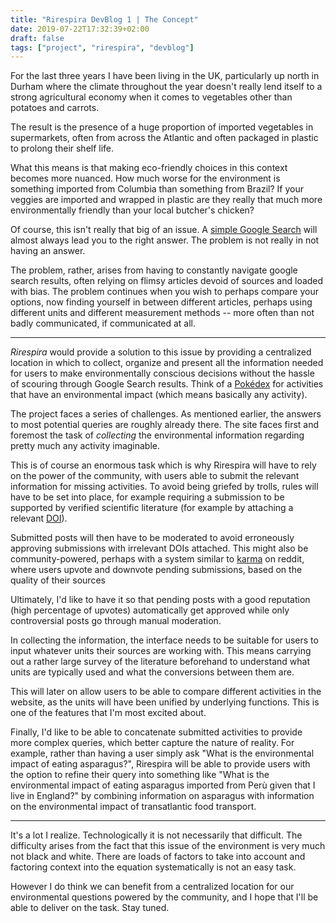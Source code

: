 ```yaml
---
title: "Rirespira DevBlog 1 | The Concept"
date: 2019-07-22T17:32:39+02:00
draft: false
tags: ["project", "rirespira", "devblog"]
---
```


For the last three years I have been living in the UK, particularly up north in Durham where the climate throughout the year doesn't really lend itself to a strong agricultural economy when it comes to vegetables other than potatoes and carrots.

The result is the presence of a huge proportion of imported vegetables in supermarkets, often from across the Atlantic and often packaged in plastic to prolong their shelf life.

What this means is that making eco-friendly choices in this context becomes more nuanced. How much worse for the environment is something imported from Columbia than something from Brazil? If your veggies are imported and wrapped in plastic are they really that much more environmentally friendly than your local butcher's chicken?

Of course, this isn't really that big of an issue. A [simple Google Search](https://lmgtfy.com/?q=are+imported+vegetables+worse+than+meat) will almost always lead you to the right answer. The problem is not really in not having an answer.

The problem, rather, arises from having to constantly navigate google search results, often relying on flimsy articles devoid of sources and loaded with bias. The problem continues when you wish to perhaps compare your options, now finding yourself in between different articles, perhaps using different units and different measurement methods -- more often than not badly communicated, if communicated at all.

* * *

_Rirespira_ would provide a solution to this issue by providing a centralized location in which to collect, organize and present all the information needed for users to make environmentally conscious decisions without the hassle of scouring through Google Search results. Think of a [Pokédex](https://pokemon.fandom.com/wiki/Pok%C3%A9dex) for activities that have an environmental impact (which means basically any activity).

The project faces a series of challenges. As mentioned earlier, the answers to most potential queries are roughly already there. The site faces first and foremost the task of _collecting_ the environmental information regarding pretty much any activity imaginable.

This is of course an enormous task which is why Rirespira will have to rely on the power of the community, with users able to submit the relevant information for missing activities. To avoid being griefed by trolls, rules will have to be set into place, for example requiring a submission to be supported by verified scientific literature (for example by attaching a relevant [DOI](https://en.wikipedia.org/wiki/Digital_object_identifier)).

Submitted posts will then have to be moderated to avoid erroneously approving submissions with irrelevant DOIs attached. This might also be community-powered, perhaps with a system similar to [karma](https://www.reddit.com/r/NoStupidQuestions/comments/71qnm2/what_is_reddit_karma/) on reddit, where users upvote and downvote pending submissions, based on the quality of their sources

Ultimately, I'd like to have it so that pending posts with a good reputation (high percentage of upvotes) automatically get approved while only controversial posts go through manual moderation.

In collecting the information, the interface needs to be suitable for users to input whatever units their sources are working with. This means carrying out a rather large survey of the literature beforehand to understand what units are typically used and what the conversions between them are.

This will later on allow users to be able to compare different activities in the website, as the units will have been unified by underlying functions. This is one of the features that I'm most excited about.

Finally, I'd like to be able to concatenate submitted activities to provide more complex queries, which better capture the nature of reality. For example, rather than having a user simply ask "What is the environmental impact of eating asparagus?", Rirespira will be able to provide users with the option to refine their query into something like "What is the environmental impact of eating asparagus imported from Perù given that I live in England?" by combining information on asparagus with information on the environmental impact of transatlantic food transport.

* * *
It's a lot I realize. Technologically it is not necessarily that difficult. The difficulty arises from the fact that this issue of the environment is very much not black and white. There are loads of factors to take into account and factoring context into the equation systematically is not an easy task.

However I do think we can benefit from a centralized location for our environmental questions powered by the community, and I hope that I'll be able to deliver on the task. Stay tuned.
